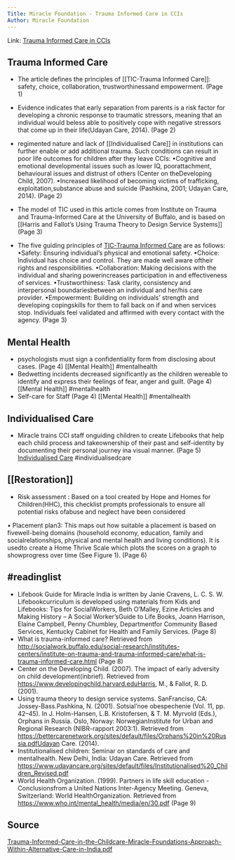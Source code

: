 ```yaml
---
Title: Miracle Foundation - Trauma Informed Care in CCIs
Author: Miracle Foundation
---
```


Link: [Trauma Informed Care in CCIs](https://drive.google.com/file/d/1U2Cq2V06hDbn9WQwioy8uHXyLkyOmE6T/view?usp=sharing)
## Trauma Informed Care
- The article defines the principles of [[TIC-Trauma Informed Care]]: safety, choice, collaboration, trustworthinessand empowerment. (Page 1)
- Evidence indicates that early separation from parents is a risk factor for developing a chronic response to traumatic stressors, meaning that an individual would beless able to positively cope with negative stressors that come up in their life(Udayan Care, 2014). (Page 2)
- regimented nature and lack of [[Individualised Care]] in institutions can further enable or add additional trauma. Such conditions can result in poor life outcomes for children after they leave CCIs: 
	 •Cognitive and emotional developmental issues such as lower IQ, poorattachment, behavioural issues and distrust of others (Center on theDeveloping Child, 2007). 
	 •Increased likelihood of becoming victims of trafficking, exploitation,substance abuse and suicide (Pashkina, 2001; Udayan Care, 2014). (Page 2)
	 
- The model of TIC used in this article comes from Institute on Trauma and Trauma-Informed Care at the University of Buffalo, and is based on [[Harris and Fallot’s Using Trauma Theory to Design Service Systems]] (Page 3)
- The five guiding principles of [TIC-Trauma Informed Care](TIC-Trauma%20Informed%20Care) are as follows: 
	•Safety: Ensuring individual’s physical and emotional safety. 
	•Choice: Individual has choice and control. They are made well aware oftheir rights and responsibilities. 
	•Collaboration: Making decisions with the individual and sharing powerincreases participation in and effectiveness of services. 
	•Trustworthiness: Task clarity, consistency and interpersonal boundariesbetween an individual and her/his care provider. 
	•Empowerment: Building on individuals’ strength and developing copingskills for them to fall back on if and when services stop. Individuals feel validated and affirmed with every contact with the agency. (Page 3)

## Mental Health 
- psychologists must sign a confidentiality form from disclosing about cases. (Page 4) [[Mental Health]] #mentalhealth
- Bedwetting incidents decreased significantly as the children wereable to identify and express their feelings of fear, anger and guilt. (Page 4) [[Mental Health]] #mentalhealth
- Self-care for Staff (Page 4) [[Mental Health]] #mentalhealth 

## Individualised Care
- Miracle trains CCI staff onguiding children to create Lifebooks that help each child process and takeownership of their past and self-identity by documenting their personal journey ina visual manner. (Page 5) [Individualised Care](Individualised%20Care) #individualisedcare

 ## [[Restoration]]
 
- Risk assessment : Based on a tool created by Hope and Homes for Children(HHC), this checklist prompts professionals to ensure all potential risks ofabuse and neglect have been considered

 • Placement plan3: This maps out how suitable a placement is based on fivewell-being domains (household economy, education, family and socialrelationships, physical and mental health and living conditions). It is usedto create a Home Thrive Scale which plots the scores on a graph to showprogress over time (See Figure 1). (Page 6)

 ## #readinglist 
- Lifebook Guide for Miracle India is written by Janie Cravens, L. C. S. W. Lifebookcurriculum is developed using materials from Kids and Lifebooks: Tips for SocialWorkers, Beth O’Malley, Ezine Articles and Making History – A Social Worker’sGuide to Life Books, Joann Harrison, Elaine Campbell, Penny Chumbley, Departmentfor Community Based Services, Kentucky Cabinet for Health and Family Services. (Page 8)
- What is trauma-informed care? Retrieved from http://socialwork.buffalo.edu/social-research/institutes-centers/institute-on-trauma-and-trauma-informed-care/what-is-trauma-informed-care.html (Page 8)
- Center on the Developing Child. (2007). The impact of early adversity on child development(inbrief). Retrieved from https://www.developingchild.harvard.eduHarris, M., & Fallot, R. D. (2001). 
- Using trauma theory to design service systems. SanFranciso, CA: Jossey-Bass.Pashkina, N. (2001). Sotsial’noe obespechenie (Vol. 11, pp. 42–45). In J. Holm-Hansen, L.B. Kristofersen, & T. M. Myrvold (Eds.), Orphans in Russia. Oslo, Norway: NorwegianInstitute for Urban and Regional Research (NIBR-rapport 2003:1). Retrieved from https://bettercarenetwork.org/sites/default/files/Orphans%20in%20Russia.pdfUdayan Care. (2014).
-  Institutionalised children: Seminar on standards of care and mentalhealth. New Delhi, India: Udayan Care. Retrieved from https://www.udayancare.org/sites/default/files/Institutionalised%20_Children_Revised.pdf
- World Health Organization. (1999). Partners in life skill education - Conclusionsfrom a United Nations Inter-Agency Meeting. Geneva, Switzerland: World HealthOrganization. Retrieved from https://www.who.int/mental_health/media/en/30.pdf (Page 9)

## Source
[Trauma-Informed-Care-in-the-Childcare-Miracle-Foundations-Approach-Within-Alternative-Care-in-India.pdf](Trauma-Informed-Care-in-the-Childcare-Miracle-Foundations-Approach-Within-Alternative-Care-in-India.pdf)